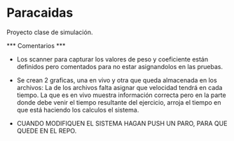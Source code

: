 # Paracaidas
Proyecto clase de simulación.


*** Comentarios ***
- Los scanner para capturar los valores de peso y coeficiente están definidos pero comentados para no estar asignandolos en las pruebas.

- Se crean 2 graficas, una en vivo y otra que queda almacenada en los archivos: La de los archivos falta asignar que velocidad tendrá en cada tiempo. La que es en vivo muestra información correcta pero en la parte donde debe venir el tiempo resultante del ejercicio, arroja el tiempo en que está haciendo los calculos el sistema.

- CUANDO MODIFIQUEN EL SISTEMA HAGAN PUSH UN PARO, PARA QUE QUEDE EN EL REPO.
